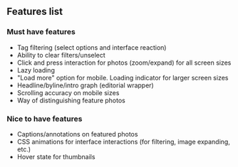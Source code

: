 ## Features list

### Must have features

- Tag filtering (select options and interface reaction)
- Ability to clear filters/unselect
- Click and press interaction for photos (zoom/expand) for all screen sizes
- Lazy loading
- "Load more" option for mobile. Loading indicator for larger screen sizes
- Headline/byline/intro graph (editorial wrapper)
- Scrolling accuracy on mobile sizes
- Way of distinguishing feature photos 


### Nice to have features

- Captions/annotations on featured photos
- CSS animations for interface interactions (for filtering, image expanding, etc.)
- Hover state for thumbnails